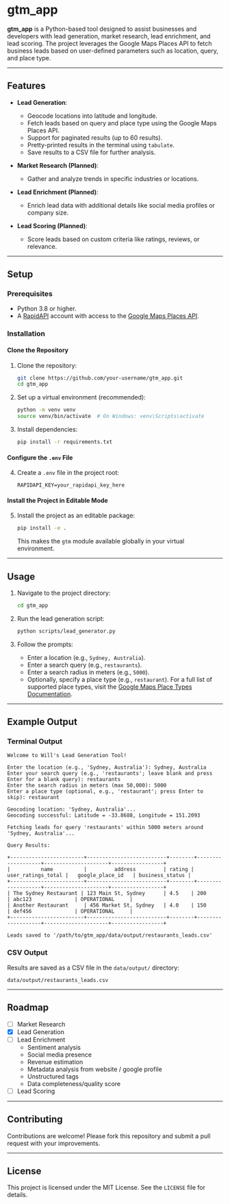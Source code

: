 
# gtm_app

**gtm_app** is a Python-based tool designed to assist businesses and developers with lead generation, market research, lead enrichment, and lead scoring. The project leverages the Google Maps Places API to fetch business leads based on user-defined parameters such as location, query, and place type.

---

## Features
- **Lead Generation**:
  - Geocode locations into latitude and longitude.
  - Fetch leads based on query and place type using the Google Maps Places API.
  - Support for paginated results (up to 60 results).
  - Pretty-printed results in the terminal using `tabulate`.
  - Save results to a CSV file for further analysis.
  
- **Market Research (Planned)**:
  - Gather and analyze trends in specific industries or locations.

- **Lead Enrichment (Planned)**:
  - Enrich lead data with additional details like social media profiles or company size.

- **Lead Scoring (Planned)**:
  - Score leads based on custom criteria like ratings, reviews, or relevance.

---

## Setup

### Prerequisites
- Python 3.8 or higher.
- A [RapidAPI](https://rapidapi.com/) account with access to the [Google Maps Places API](https://rapidapi.com/gmapplatform/api/google-map-places).

### Installation

#### Clone the Repository
1. Clone the repository:
   ```bash
   git clone https://github.com/your-username/gtm_app.git
   cd gtm_app
   ```

2. Set up a virtual environment (recommended):
   ```bash
   python -m venv venv
   source venv/bin/activate  # On Windows: venv\Scripts\activate
   ```

3. Install dependencies:
   ```bash
   pip install -r requirements.txt
   ```

#### Configure the `.env` File
4. Create a `.env` file in the project root:
   ```env
   RAPIDAPI_KEY=your_rapidapi_key_here
   ```

#### Install the Project in Editable Mode
5. Install the project as an editable package:
   ```bash
   pip install -e .
   ```

   This makes the `gtm` module available globally in your virtual environment.

---

## Usage
1. Navigate to the project directory:
   ```bash
   cd gtm_app
   ```

2. Run the lead generation script:
   ```bash
   python scripts/lead_generator.py
   ```

3. Follow the prompts:
   - Enter a location (e.g., `Sydney, Australia`).
   - Enter a search query (e.g., `restaurants`).
   - Enter a search radius in meters (e.g., `5000`).
   - Optionally, specify a place type (e.g., `restaurant`). For a full list of supported place types, visit the [Google Maps Place Types Documentation](https://developers.google.com/maps/documentation/places/web-service/supported_types).

---

## Example Output
### Terminal Output
```
Welcome to Will's Lead Generation Tool!

Enter the location (e.g., 'Sydney, Australia'): Sydney, Australia
Enter your search query (e.g., 'restaurants'; leave blank and press Enter for a blank query): restaurants
Enter the search radius in meters (max 50,000): 5000
Enter a place type (optional, e.g., 'restaurant'; press Enter to skip): restaurant

Geocoding location: 'Sydney, Australia'...
Geocoding successful: Latitude = -33.8688, Longitude = 151.2093

Fetching leads for query 'restaurants' within 5000 meters around 'Sydney, Australia'...

Query Results:

+------------------------+--------------------------+--------+-------------------+---------------------+-----------------+
|          name          |         address         | rating | user_ratings_total |   google_place_id   | business_status |
+------------------------+--------------------------+--------+-------------------+---------------------+-----------------+
| The Sydney Restaurant | 123 Main St, Sydney      | 4.5    | 200               | abc123              | OPERATIONAL     |
| Another Restaurant     | 456 Market St, Sydney   | 4.0    | 150               | def456              | OPERATIONAL     |
+------------------------+--------------------------+--------+-------------------+---------------------+-----------------+

Leads saved to '/path/to/gtm_app/data/output/restaurants_leads.csv'
```

### CSV Output
Results are saved as a CSV file in the `data/output/` directory:
```
data/output/restaurants_leads.csv
```

---

## Roadmap
- [ ] Market Research
- [x] Lead Generation
- [ ] Lead Enrichment
    - Sentiment analysis
    - Social media presence
    - Revenue estimation
    - Metadata analysis from website / google profile
    - Unstructured tags
    - Data completeness/quality score
- [ ] Lead Scoring

---

## Contributing
Contributions are welcome! Please fork this repository and submit a pull request with your improvements.

---

## License
This project is licensed under the MIT License. See the `LICENSE` file for details.
